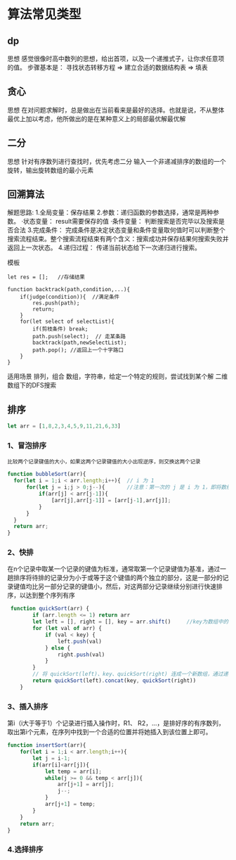 # 算法常见类型
## dp
思想
感觉很像时高中数列的思想，给出首项，以及一个递推式子，让你求任意项的值。
步骤基本是： 寻找状态转移方程 => 建立合适的数据结构表 => 填表

## 贪心
思想
在对问题求解时，总是做出在当前看来是最好的选择。也就是说，不从整体最优上加以考虑，他所做出的是在某种意义上的局部最优解最优解

## 二分
思想
针对有序数列进行查找时，优先考虑二分
输入一个非递减排序的数组的一个旋转，输出旋转数组的最小元素

## 回溯算法
  解题思路:
    1.全局变量：保存结果
    2.参数：递归函数的参数选择，通常是两种参数。
      ·状态变量： result需要保存的值
      ·条件变量： 判断搜索是否完毕以及搜索是否合法
    3.完成条件： 完成条件是决定状态变量和条件变量取何值时可以判断整个搜索流程结束。整个搜索流程结束有两个含义：搜索成功并保存结果何搜索失败并返回上一次状态。
    4.递归过程： 传递当前状态给下一次递归进行搜索。

模板
```
let res = [];   //存储结果

function backtrack(path,condition,...){
    if(judge(condition)){  //满足条件
        res.push(path);
        return;
    }
    for(let select of selectList){
        if(剪枝条件) break;
        path.push(select);  // 走某条路
        backtrack(path,newSelectList);
        path.pop(); //返回上一个十字路口
    }
}
```

适用场景
排列，组合
数组，字符串，给定一个特定的规则，尝试找到某个解
二维数组下的DFS搜索

## 排序
```js
let arr = [1,8,2,3,4,5,9,11,21,6,33]
```
  ### 1、冒泡排序
    比较两个记录键值的大小，如果这两个记录键值的大小出现逆序，则交换这两个记录
  ```js
function bubbleSort(arr){
    for(let i = 1;i < arr.length;i++){  // i 为 1
        for(let j = i;j > 0;j--){       //注意：第一次的 j 是 i 为 1，即将数组的第二位与前一位进行比较
            if(arr[j] < arr[j-1]){
                [arr[j],arr[j-1]] = [arr[j-1],arr[j]];
            }
        }
    }
    return arr;
}
  ```

  ### 2、快排
在n个记录中取某一个记录的键值为标准，通常取第一个记录键值为基准，通过一趟排序将待排的记录分为小于或等于这个键值的两个独立的部分，这是一部分的记录键值均比另一部分记录的键值小，然后，对这两部分记录继续分别进行快速排序，以达到整个序列有序
```js
 function quickSort(arr) {
        if (arr.length <= 1) return arr
        let left = [], right = [], key = arr.shift()     //key为数组中的第一个数，取出来当基数
        for (let val of arr) {
            if (val < key) {
                left.push(val)
            } else {
                right.push(val)
            }
        }
        // 将 quickSort(left)、key、quickSort(right) 连成一个新数组，通过递归反复求出left数组和right数组，知道长度为1返回出来
        return quickSort(left).concat(key, quickSort(right))
    }
```

  ### 3、插入排序
第i（i大于等于1）个记录进行插入操作时，R1、 R2，...，是排好序的有序数列，取出第i个元素，在序列中找到一个合适的位置并将她插入到该位置上即可。
```js
function insertSort(arr){
    for(let i = 1;i < arr.length;i++){
        let j = i-1;
        if(arr[i]<arr[j]){
            let temp = arr[i];
            while(j >= 0 && temp < arr[j]){
                arr[j+1] = arr[j];
                j--;
            }
            arr[j+1] = temp;
        }
    }
    return arr;
}
```

### 4.选择排序